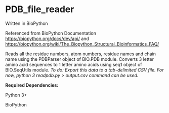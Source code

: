 # PDB_file_reader
Written in BioPython

Referenced from BioPython Documentation https://biopython.org/docs/dev/api/ and https://biopython.org/wiki/The_Biopython_Structural_Bioinformatics_FAQ/

Reads all the residue numbers, atom numbers, residue names and chain name using the PDBParser object of BIO.PDB module.
Converts 3 letter amino acid sequences to 1 letter amino acids using seq1 object of BIO.SeqUtils module.
<i>To do: Export this data to a tab-delimited CSV file. For now, python 3 readpdb.py > output.csv command can be used.</i>



<b>Required Dependencies:</b>

Python 3+ 

BioPython
